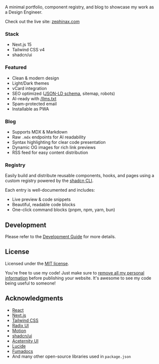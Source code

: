A minimal portfolio, component registry, and blog to showcase my work as a Design Engineer.

Check out the live site: [zephinax.com](https://zephinax.com)

### Stack

- Next.js 15
- Tailwind CSS v4
- shadcn/ui

### Featured

- Clean & modern design
- Light/Dark themes
- vCard integration
- SEO optimized ([JSON-LD schema](https://json-ld.org), sitemap, robots)
- AI-ready with [/llms.txt](https://llmstxt.org)
- Spam-protected email
- Installable as PWA

### Blog

- Supports MDX & Markdown
- Raw `.mdx` endpoints for AI readability
- Syntax highlighting for clear code presentation
- Dynamic OG images for rich link previews
- RSS feed for easy content distribution

### Registry

Easily build and distribute reusable components, hooks, and pages using a custom registry powered by the [shadcn CLI](https://ui.shadcn.com/docs/cli).

Each entry is well-documented and includes:

- Live preview & code snippets
- Beautiful, readable code blocks
- One-click command blocks (pnpm, npm, yarn, bun)

## Development

Please refer to the [Development Guide](./DEVELOPMENT.md) for more details.

## License

Licensed under the [MIT license](./LICENSE).

You're free to use my code! Just make sure to <ins>remove all my personal information</ins> before publishing your website. It's awesome to see my code being useful to someone!

## Acknowledgments

- [React](https://react.dev)
- [Next.js](https://nextjs.org)
- [Tailwind CSS](https://tailwindcss.com)
- [Radix UI](https://www.radix-ui.com)
- [Motion](https://motion.dev)
- [shadcn/ui](https://ui.shadcn.com)
- [Aceternity UI](https://ui.aceternity.com)
- [Lucide](https://lucide.dev)
- [Fumadocs](https://fumadocs.dev)
- And many other open-source libraries used in `package.json`
